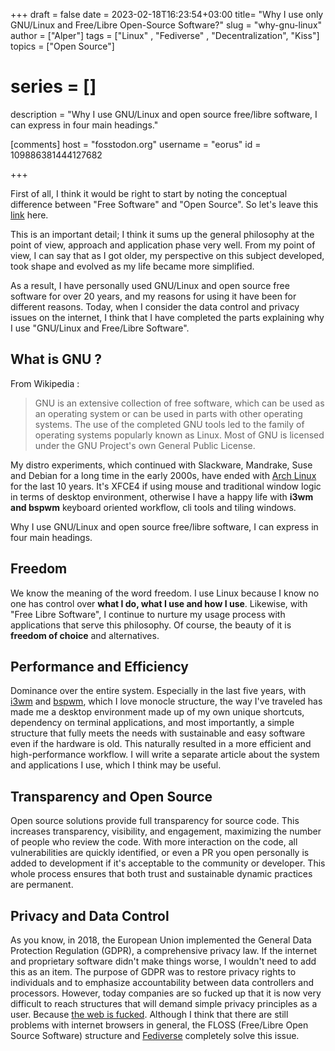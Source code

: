 +++
draft = false
date = 2023-02-18T16:23:54+03:00
title= "Why I use only GNU/Linux and Free/Libre Open-Source Software?"
slug = "why-gnu-linux"
author = ["Alper"]
tags = ["Linux" , "Fediverse" , "Decentralization", "Kiss"]
topics = ["Open Source"]
# series = []
description = "Why I use GNU/Linux and open source free/libre software, I can express in four main headings."

[comments]
host = "fosstodon.org"
username = "eorus"
id = 109886381444127682

+++

First of all, I think it would be right to start by noting the conceptual difference between "Free Software" and "Open Source". So let's leave this [link](https://www.gnu.org/philosophy/open-source-misses-the-point.en.html) here.

This is an important detail; I think it sums up the general philosophy at the point of view, approach and application phase very well. From my point of view, I can say that as I got older, my perspective on this subject developed, took shape and evolved as my life became more simplified.

As a result, I have personally used GNU/Linux and open source free software for over 20 years, and my reasons for using it have been for different reasons. Today, when I consider the data control and privacy issues on the internet, I think that I have completed the parts explaining why I use "GNU/Linux and Free/Libre Software".

## What is GNU ?

From Wikipedia :

> GNU is an extensive collection of free software, which can be used as an operating system or can be used in parts with other operating systems. The use of the completed GNU tools led to the family of operating systems popularly known as Linux. Most of GNU is licensed under the GNU Project's own General Public License.

My distro experiments, which continued with Slackware, Mandrake, Suse and Debian for a long time in the early 2000s, have ended with [Arch Linux](https://archlinux.org/) for the last 10 years. It's XFCE4 if using mouse and traditional window logic in terms of desktop environment, otherwise I have a happy life with **i3wm and bspwm** keyboard oriented workflow, cli tools and tiling windows.

Why I use GNU/Linux and open source free/libre software, I can express in four main headings.

## Freedom

We know the meaning of the word freedom. I use Linux because I know no one has control over **what I do, what I use and how I use**. Likewise, with "Free Libre Software", I continue to nurture my usage process with applications that serve this philosophy. Of course, the beauty of it is **freedom of choice** and alternatives.

## Performance and Efficiency

Dominance over the entire system. Especially in the last five years, with [i3wm](https://i3wm.org/) and [bspwm](https://github.com/baskerville/bspwm), which I love monocle structure, the way I've traveled has made me a desktop environment made up of my own unique shortcuts, dependency on terminal applications, and most importantly, a simple structure that fully meets the needs with sustainable and easy software even if the hardware is old. This naturally resulted in a more efficient and high-performance workflow. I will write a separate article about the system and applications I use, which I think may be useful.

## Transparency and Open Source

Open source solutions provide full transparency for source code. This increases transparency, visibility, and engagement, maximizing the number of people who review the code. With more interaction on the code, all vulnerabilities are quickly identified, or even a PR you open personally is added to development if it's acceptable to the community or developer. This whole process ensures that both trust and sustainable dynamic practices are permanent.

## Privacy and Data Control

As you know, in 2018, the European Union implemented the General Data Protection Regulation (GDPR), a comprehensive privacy law. If the internet and proprietary software didn't make things worse, I wouldn't need to add this as an item. The purpose of GDPR was to restore privacy rights to individuals and to emphasize accountability between data controllers and processors. However, today companies are so fucked up that it is now very difficult to reach structures that will demand simple privacy principles as a user. Because [the web is fucked](https://thewebisfucked.com/). Although I think that there are still problems with internet browsers in general, the FLOSS (Free/Libre Open Source Software) structure and [Fediverse](/posts/fediverse) completely solve this issue.
